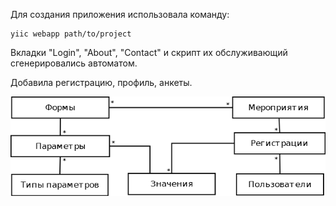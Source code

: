 Для создания приложения использовала команду:

    yiic webapp path/to/project

Вкладки "Login", "About", "Contact" и скрипт их обслуживающий сгенерировались автоматом.

Добавила регистрацию, профиль, анкеты.

![База](images/database.png)
